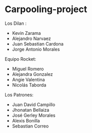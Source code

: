 # Carpooling-project

Los Dilan :
  
  - Kevin Zarama
  - Alejandro Narvaez
  - Juan Sebastian Cardona
  - Jorge Antonio Morales

Equipo Rocket:

  - Miguel Romero
  - Alejandra Gonzalez
  - Angie Valentina
  - Nicolás Taborda
  
Los Patrones:

  - Juan David Campillo
  - Jhonatan Bellaiza
  - José Gerley Morales
  - Alexis Bonilla
  - Sebastian Correo
